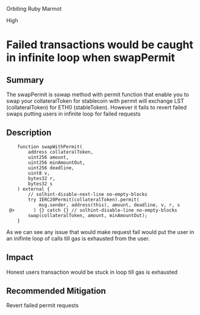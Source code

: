 Orbiting Ruby Marmot

High

# Failed transactions would be caught in infinite loop when swapPermit

## Summary
The swapPermit is sswap method with permit function that enable you to swap your collateralToken for stablecoin with permit will exchange LST (collateralToken) for ETH0 (stableToken). However it fails to revert failed swaps putting users in infinite loop for failed requests
## Description
```solidity
    function swapWithPermit(
        address collateralToken,
        uint256 amount,
        uint256 minAmountOut,
        uint256 deadline,
        uint8 v,
        bytes32 r,
        bytes32 s
    ) external {
        // solhint-disable-next-line no-empty-blocks
        try IERC20Permit(collateralToken).permit(
            msg.sender, address(this), amount, deadline, v, r, s
 @>       ) {} catch {} // solhint-disable-line no-empty-blocks
        swap(collateralToken, amount, minAmountOut);
    }
```
As we can see any issue that would make request fail would put the user in an inifinte loop of calls till gas is exhausted from the user. 
## Impact
Honest users transaction would be stuck in loop till gas is exhausted

## Recommended Mitigation
Revert failed permit requests